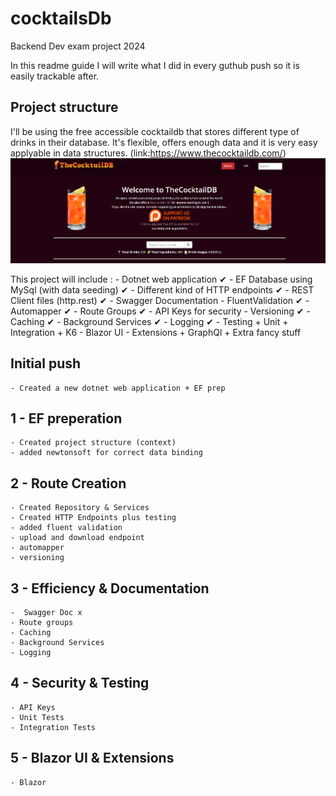 # cocktailsDb
Backend Dev exam project 2024

In this readme guide I will write what I did in every guthub push so it is easily trackable after.


## Project structure 

I'll be using the free accessible cocktaildb that stores different type of drinks in their database. It's flexible, offers enough data and it is very easy applyable in data structures. (link:https://www.thecocktaildb.com/)![homepage](image.png)

This project will include :
    - Dotnet web application ✔
    - EF Database using MySql (with data seeding) ✔
    - Different kind of HTTP endpoints ✔
    - REST Client files (http.rest) ✔
    - Swagger Documentation
    - FluentValidation ✔
    - Automapper ✔
    - Route Groups ✔
    - API Keys for security
    - Versioning ✔
    - Caching ✔
    - Background Services ✔
    - Logging ✔
    - Testing
        + Unit 
        + Integration 
        + K6
    - Blazor UI
    - Extensions
        + GraphQl
        + Extra fancy stuff
    


## Initial push
    - Created a new dotnet web application + EF prep 

## 1 -  EF preperation
    - Created project structure (context)
    - added newtonsoft for correct data binding

## 2 - Route Creation
    - Created Repository & Services
    - Created HTTP Endpoints plus testing
    - added fluent validation
    - upload and download endpoint
    - automapper
    - versioning

## 3 - Efficiency & Documentation
    -  Swagger Doc x
    - Route groups
    - Caching
    - Background Services
    - Logging
## 4 - Security & Testing
    - API Keys
    - Unit Tests
    - Integration Tests

## 5 - Blazor UI & Extensions
    - Blazor